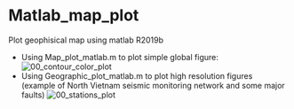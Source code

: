 # Matlab_map_plot
 Plot geophisical map using matlab R2019b
+ Using Map_plot_matlab.m to plot simple global figure:
![00_contour_color_plot](https://user-images.githubusercontent.com/14089462/107923115-fecef980-6fab-11eb-8e1b-13ecf2715e20.jpg)
+ Using Geographic_plot_matlab.m to plot high resolution figures (example of North Vietnam seismic monitoring network and some major faults)
![00_stations_plot](https://user-images.githubusercontent.com/14089462/107923135-04c4da80-6fac-11eb-8027-e163e0ccb493.jpg)
